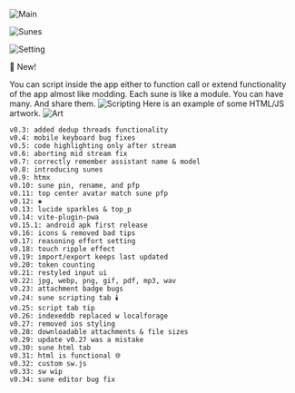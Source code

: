 ![Main](./docs/appstore_content/screenshot1.jpg)

![Sunes](./docs/appstore_content/screenshot6.jpg)

![Setting](./docs/appstore_content/screenshot3.jpg)

💠 New! 

You can script inside the app either to function call or extend functionality of the app almost like modding. Each sune is like a module. You can have many. And share them.
![Scripting](./docs/appstore_content/screenshot4.jpg)
Here is an example of some HTML/JS artwork.
![Art](./docs/appstore_content/screenshot5.jpg)


```
v0.3: added dedup threads functionality
v0.4: mobile keyboard bug fixes
v0.5: code highlighting only after stream
v0.6: aborting mid stream fix
v0.7: correctly remember assistant name & model
v0.8: introducing sunes
v0.9: htmx
v0.10: sune pin, rename, and pfp
v0.11: top center avatar match sune pfp
v0.12: ✺
v0.13: lucide sparkles & top_p
v0.14: vite-plugin-pwa
v0.15.1: android apk first release
v0.16: icons & removed bad tips
v0.17: reasoning effort setting
v0.18: touch ripple effect
v0.19: import/export keeps last updated
v0.20: token counting
v0.21: restyled input ui
v0.22: jpg, webp, png, gif, pdf, mp3, wav
v0.23: attachment badge bugs
v0.24: sune scripting tab 🕯️
v0.25: script tab tip
v0.26: indexeddb replaced w localforage
v0.27: removed ios styling
v0.28: downloadable attachments & file sizes
v0.29: update v0.27 was a mistake
v0.30: sune html tab
v0.31: html is functional 🌐
v0.32: custom sw.js
v0.33: sw wip
v0.34: sune editor bug fix
```
